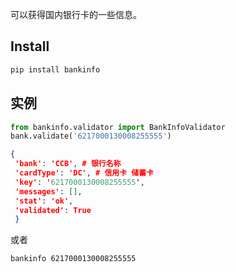 
可以获得国内银行卡的一些信息。

## Install

```bash
pip install bankinfo
```

## 实例
```python
from bankinfo.validator import BankInfoValidator
bank.validate('6217000130008255555')
```
```json
{
 'bank': 'CCB', # 银行名称
 'cardType': 'DC', # 信用卡 储蓄卡
 'key': '6217000130008255555',
 'messages': [],
 'stat': 'ok',
 'validated': True
 }
```

或者
```
bankinfo 6217000130008255555
```